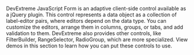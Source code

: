DevExtreme JavaScript Form is an adaptive client-side control available as a jQuery plugin. This control represents a data object as a collection of label-editor pairs, where editors depend on the data type. You can customize the editors, arrange them in columns, groups, or tabs, and add validation to them. DevExtreme also provides other controls, like FilterBuilder, RangeSelector, RadioGroup, which are more specialized. View demos in this section to learn how you can put these controls to use.